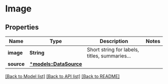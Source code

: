 # Image

## Properties
Name | Type | Description | Notes
------------ | ------------- | ------------- | -------------
**image** | **String** | Short string for labels, titles, summaries... | 
**source** | [***models::DataSource**](dataSource.md) |  | 

[[Back to Model list]](../README.md#documentation-for-models) [[Back to API list]](../README.md#documentation-for-api-endpoints) [[Back to README]](../README.md)


